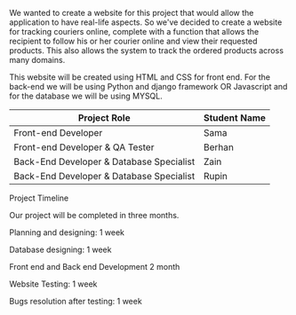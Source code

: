 We wanted to create a website for this project that would allow the application to have real-life aspects. So we've decided to create a website for tracking couriers online, complete with a function that allows the recipient to follow his or her courier online and view their requested products. This also allows the system to track the ordered products across many domains.

This website will be created using HTML and CSS for front end. For the back-end we will be using Python and django framework OR Javascript and for the database we will be using MYSQL.



| Project Role                             | Student Name |
| ---------------------------------------- | ------------ |
| Front-end Developer                      | Sama         |
| Front-end Developer & QA Tester          | Berhan       |
| Back-End Developer & Database Specialist | Zain         |
| Back-End Developer & Database Specialist | Rupin        |


Project Timeline

Our project will be completed in three months.

Planning and designing: 1 week

Database designing: 1 week

Front end and Back end Development 2 month

Website Testing: 1 week

Bugs resolution after testing: 1 week
